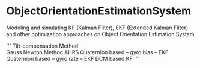 # ObjectOrientationEstimationSystem
Modeling and simulating KF (Kalman Filter), EKF (Extended Kalman Filter) and other optimization approaches on Object Orientation Estimation System

'''
 Tilt-compensation Method  
 Gauss Newton Method 
 AHRS
 Quaternion based – gyro bias – EKF 
 Quaternion based – gyro rate – EKF
 DCM based KF 
'''
